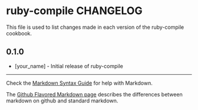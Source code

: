ruby-compile CHANGELOG
======================

This file is used to list changes made in each version of the ruby-compile cookbook.

0.1.0
-----
- [your_name] - Initial release of ruby-compile

- - -
Check the [Markdown Syntax Guide](http://daringfireball.net/projects/markdown/syntax) for help with Markdown.

The [Github Flavored Markdown page](http://github.github.com/github-flavored-markdown/) describes the differences between markdown on github and standard markdown.
